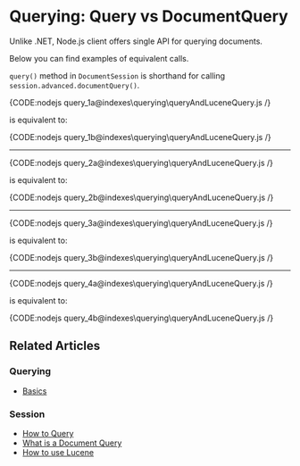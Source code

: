 # Querying: Query vs DocumentQuery

Unlike .NET, Node.js client offers single API for querying documents. 

Below you can find examples of equivalent calls. 

`query()` method in `DocumentSession` is shorthand for calling `session.advanced.documentQuery()`.

{CODE:nodejs query_1a@indexes\querying\queryAndLuceneQuery.js /}

is equivalent to:

{CODE:nodejs query_1b@indexes\querying\queryAndLuceneQuery.js /}

<hr />

{CODE:nodejs query_2a@indexes\querying\queryAndLuceneQuery.js /}

is equivalent to:

{CODE:nodejs query_2b@indexes\querying\queryAndLuceneQuery.js /}

<hr />

{CODE:nodejs query_3a@indexes\querying\queryAndLuceneQuery.js /}

is equivalent to:

{CODE:nodejs query_3b@indexes\querying\queryAndLuceneQuery.js /}

<hr />

{CODE:nodejs query_4a@indexes\querying\queryAndLuceneQuery.js /}

is equivalent to:

{CODE:nodejs query_4b@indexes\querying\queryAndLuceneQuery.js /}


## Related Articles

### Querying

- [Basics](../../indexes/querying/basics)

### Session 

- [How to Query](../../client-api/session/querying/how-to-query)
- [What is a Document Query](../../client-api/session/querying/document-query/what-is-document-query)
- [How to use Lucene](../../client-api/session/querying/document-query/how-to-use-lucene)
